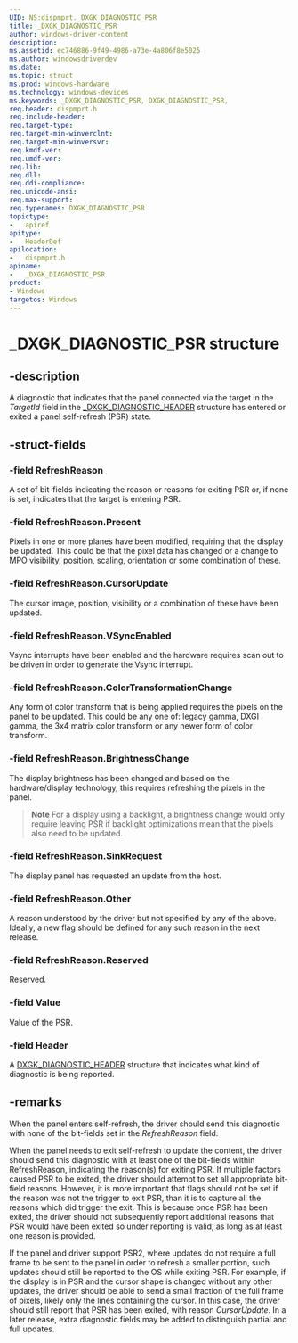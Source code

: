 ```yaml
---
UID: NS:dispmprt._DXGK_DIAGNOSTIC_PSR
title: _DXGK_DIAGNOSTIC_PSR
author: windows-driver-content
description:
ms.assetid: ec746886-9f49-4986-a73e-4a806f8e5025
ms.author: windowsdriverdev
ms.date:
ms.topic: struct
ms.prod: windows-hardware
ms.technology: windows-devices
ms.keywords: _DXGK_DIAGNOSTIC_PSR, DXGK_DIAGNOSTIC_PSR,
req.header: dispmprt.h
req.include-header:
req.target-type:
req.target-min-winverclnt:
req.target-min-winversvr:
req.kmdf-ver:
req.umdf-ver:
req.lib:
req.dll:
req.ddi-compliance:
req.unicode-ansi:
req.max-support:
req.typenames: DXGK_DIAGNOSTIC_PSR
topictype:
-	apiref
apitype:
-	HeaderDef
apilocation:
-	dispmprt.h
apiname:
-	_DXGK_DIAGNOSTIC_PSR
product: 
- Windows
targetos: Windows
---
```


# _DXGK_DIAGNOSTIC_PSR structure

## -description

A diagnostic that indicates that the panel connected via the target in the *TargetId* field in the [_DXGK_DIAGNOSTIC_HEADER](ns-dispmprt-_dxgk_diagnostic_header.md) structure has entered or exited a panel self-refresh (PSR) state.

## -struct-fields

### -field RefreshReason

A set of bit-fields indicating the reason or reasons for exiting PSR or, if none is set, indicates that the target is entering PSR.

### -field RefreshReason.Present

Pixels in one or more planes have been modified, requiring that the display be updated. This could be that the pixel data has changed or a change to MPO visibility, position, scaling, orientation or some combination of these.

### -field RefreshReason.CursorUpdate

The cursor image, position, visibility or a combination of these have been updated.

### -field RefreshReason.VSyncEnabled

Vsync interrupts have been enabled and the hardware requires scan out to be driven in order to generate the Vsync interrupt.

### -field RefreshReason.ColorTransformationChange

Any form of color transform that is being applied requires the pixels on the panel to be updated. This could be any one of: legacy gamma, DXGI gamma, the 3x4 matrix color transform or any newer form of color transform.

### -field RefreshReason.BrightnessChange

The display brightness has been changed and based on the hardware/display technology, this requires refreshing the pixels in the panel.
>**Note** For a display using a backlight, a brightness change would only require leaving PSR if backlight optimizations mean that the pixels also need to be updated.

### -field RefreshReason.SinkRequest

The display panel has requested an update from the host.

### -field RefreshReason.Other

A reason understood by the driver but not specified by any of the above. Ideally, a new flag should be defined for any such reason in the next release.

### -field RefreshReason.Reserved

Reserved.

### -field Value

Value of the PSR.

### -field Header

A [DXGK_DIAGNOSTIC_HEADER](ns-dispmprt-_dxgk_diagnostic_header.md) structure that indicates what kind of diagnostic is being reported.

## -remarks

When the panel enters self-refresh, the driver should send this diagnostic with none of the bit-fields set in the *RefreshReason* field.

When the panel needs to exit self-refresh to update the content, the driver should send this diagnostic with at least one of the bit-fields within RefreshReason, indicating the reason(s) for exiting PSR. If multiple factors caused PSR to be exited, the driver should attempt to set all appropriate bit-field reasons. However, it is more important that flags should not be set if the reason was not the trigger to exit PSR, than it is to capture all the reasons which did trigger the exit. This is because once PSR has been exited, the driver should not subsequently report additional reasons that PSR would have been exited so under reporting is valid, as long as at least one reason is provided.

If the panel and driver support PSR2, where updates do not require a full frame to be sent to the panel in order to refresh a smaller portion, such updates should still be reported to the OS while exiting PSR. For example, if the display is in PSR and the cursor shape is changed without any other updates, the driver should be able to send a small fraction of the full frame of pixels, likely only the lines containing the cursor. In this case, the driver should still report that PSR has been exited, with reason *CursorUpdate*. In a later release, extra diagnostic fields may be added to distinguish partial and full updates.
